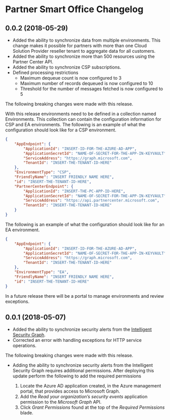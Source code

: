 # Partner Smart Office Changelog

## 0.0.2 (2018-05-29)

* Added the ability to synchronize data from multiple environments. This change makes it possible for partners with more than one Cloud Solution Provider reseller tenant to aggregate data for all customers.
* Added the ability to synchronize more than 500 resources using the Partner Center API.
* Added the ability to synchronize CSP subscriptions.
* Defined processing restrictions
  * Maximum dequeue count is now configured to 3
  * Maximum number of records dequeued is now configured to 10
  * Threshold for the number of messages fetched is now configured to 5

The following breaking changes were made with this release.

With this release environments need to be defined in a collection named Environments. This collection can contain the configuration information for CSP and EA environments. The following is an example of what the configuration should look like for a CSP environment.

```json
{
    "AppEndpoint": {
        "ApplicationId": "INSERT-ID-FOR-THE-AZURE-AD-APP",
        "ApplicationSecretId": "NAME-OF-SECRET-FOR-THE-APP-IN-KEYVAULT",
        "ServiceAddress": "https://graph.microsoft.com",
        "TenantId": "INSERT-THE-TENANT-ID-HERE"
    },
    "EnvironmentType": "CSP",
    "FriendlyName": "INSERT FRIENDLY NAME HERE",
    "id": "INSERT-THE-TENANT-ID-HERE",
    "PartnerCenterEndpoint": {
        "ApplicationId": "INSERT-THE-PC-APP-ID-HERE",
        "ApplicationSecretId": "NAME-OF-SECRET-FOR-THE-APP-IN-KEYVAULT",
        "ServiceAddress": "https://api.partnercenter.microsoft.com",
        "TenantId": "INSERT-THE-TENANT-ID-HERE"
    }
}
```

The following is an example of what the configuration should look like for an EA environment.

```json
{
    "AppEndpoint": {
        "ApplicationId": "INSERT-ID-FOR-THE-AZURE-AD-APP",
        "ApplicationSecretId": "NAME-OF-SECRET-FOR-THE-APP-IN-KEYVAULT",
        "ServiceAddress": "https://graph.microsoft.com",
        "TenantId": "INSERT-THE-TENANT-ID-HERE"
    },
    "EnvironmentType": "EA",
    "FriendlyName": "INSERT FRIENDLY NAME HERE",
    "id": "INSERT-THE-TENANT-ID-HERE"
}
```

In a future release there will be a portal to manage environments and review exceptions.

## 0.0.1 (2018-05-07)

* Added the ability to synchronize security alerts from the [Intelligent Security Graph](https://www.microsoft.com/en-us/security/intelligence-security-api).
* Corrected an error with handling exceptions for HTTP service operations.

The following breaking changes were made with this release.

* Adding the ability to synchronize security alerts from the Intelligent Security Graph requires additional permissions. After deploying this update perform the following to add the required permissions

    1. Locate the Azure AD application created, in the Azure management portal, that provides access to Microsoft Graph.
    2. Add the *Read your organization’s security events* application permission to the *Microsoft Graph* API.
    3. Click *Grant Permissions* found at the top of the *Required Permissions* blade.
